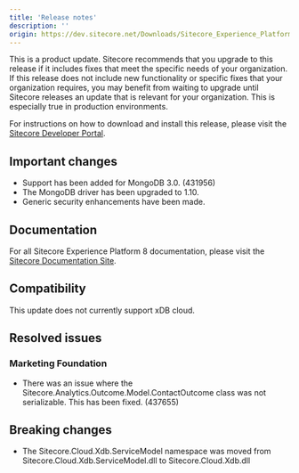 ```yaml
---
title: 'Release notes'
description: ''
origin: https://dev.sitecore.net/Downloads/Sitecore_Experience_Platform/8_0/Sitecore_Experience_Platform_80_Update5/Release_notes
---
```


This is a product update. Sitecore recommends that you upgrade to this release if it includes fixes that meet the specific needs of your organization. If this release does not include new functionality or specific fixes that your organization requires, you may benefit from waiting to upgrade until Sitecore releases an update that is relevant for your organization. This is especially true in production environments.

For instructions on how to download and install this release, please visit the [Sitecore Developer Portal](http://dev.sitecore.net/).

## Important changes

- Support has been added for MongoDB 3.0. (431956)
- The MongoDB driver has been upgraded to 1.10.
- Generic security enhancements have been made.

## Documentation

For all Sitecore Experience Platform 8 documentation, please visit the [Sitecore Documentation Site](http://doc.sitecore.net/).

## Compatibility

This update does not currently support xDB cloud.

## Resolved issues

### Marketing Foundation

- There was an issue where the Sitecore.Analytics.Outcome.Model.ContactOutcome class was not serializable. This has been fixed. (437655)

## Breaking changes

- The Sitecore.Cloud.Xdb.ServiceModel namespace was moved from Sitecore.Cloud.Xdb.ServiceModel.dll to Sitecore.Cloud.Xdb.dll
